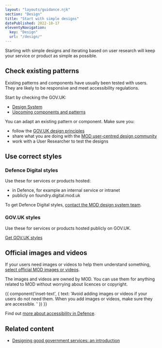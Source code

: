 ```yaml
---
layout: "layouts/guidance.njk"
section: "Design"
title: "Start with simple designs"
datePublished: 2022-10-17
eleventyNavigation:
  key: "Design"
  url: "/design/"
---
```


Starting with simple designs and iterating based on user research will keep your service or product as simple as possible.

## Check existing patterns

Existing patterns and components have usually been tested with users. They are likely to be responsive and meet accessibility regulations.

Start by checking the GOV.UK:

- [Design System](https://design-system.service.gov.uk)
- [Upcoming components and patterns](https://design-system.service.gov.uk/community/upcoming-components-patterns/)

You can adapt an existing pattern or component. Make sure you:

- follow the [GOV.UK design principles](https://www.gov.uk/guidance/government-design-principles)
- share what you are doing with the [MOD user-centred design community](/your-community/user-centred-design/)
- work with a User Researcher to test the designs

## Use correct styles

### Defence Digital styles

Use these for services or products hosted:

- in Defence, for example an internal service or intranet
- publicly on foundry.digital.mod.uk

To get Defence Digital styles, [contact the MOD design system team](mailto:andrew.graham2@digital.mod.uk?Subject=Defence%20Digital%20styles).

### GOV.UK styles

Use these for services or products hosted publicly on GOV.UK.

[Get GOV.UK styles](https://design-system.service.gov.uk/styles)

## Official images and videos

If your users need images or videos to help them understand something, [select official MOD images or videos](https://www.defenceimagery.mod.uk/). 

The images and videos are owned by MOD. You can use them for anything related to MOD without worrying about licences or copyright. 

{{ component('inset-text', {
  text: 'Avoid adding images or videos if your users do not need them. When you add images or videos, make sure they are accessible. '
}) }}

Find out [more about accessibility in Defence](/accessibility/).

## Related content

- [Designing good government services: an introduction](https://www.gov.uk/service-manual/design/introduction-designing-government-services)
